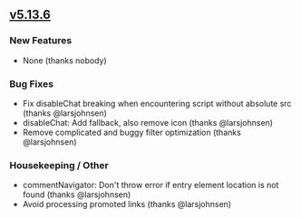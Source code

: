 ## [v5.13.6](https://github.com/honestbleeps/Reddit-Enhancement-Suite/releases/v5.13.6)

### New Features

- None (thanks nobody)

### Bug Fixes

- Fix disableChat breaking when encountering script without absolute src (thanks @larsjohnsen)
- disableChat: Add fallback, also remove icon (thanks @larsjohnsen)
- Remove complicated and buggy filter optimization (thanks @larsjohnsen)

### Housekeeping / Other

- commentNavigator: Don't throw error if entry element location is not found (thanks @larsjohnsen)
- Avoid processing promoted links (thanks @larsjohnsen)
